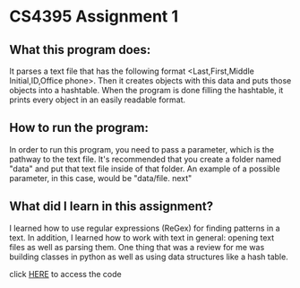 # CS4395 Assignment 1

## What this program does: 
It parses a text file that has the following format <Last,First,Middle Initial,ID,Office phone>.
Then it creates objects with this data and puts those objects into a hashtable. 
When the program is done filling the hashtable, it prints every object in an easily readable format. 

## How to run the program:
In order to run this program, you need to pass a parameter, which is the pathway to the text file. It's recommended that you create a folder named "data" and put that text file inside of that folder. An example of a possible parameter, in this case, would be "data/file. next" 

## What did I learn in this assignment? 
I learned how to use regular expressions (ReGex) for finding patterns in a text. In addition, I learned how to work with text in general: opening text files as well as parsing them. One thing that was a review for me was building classes in python as well as using data structures like a hash table.

click [HERE](CS4395_Assignment1.py) to access the code
